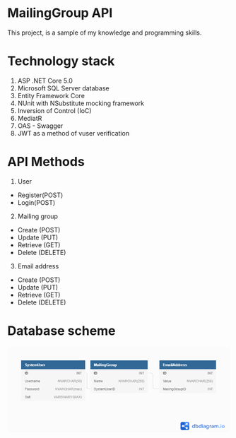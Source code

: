 # MailingGroup API

This project, is a sample of my knowledge and programming skills.

# Technology stack
1. ASP .NET Core 5.0
2. Microsoft SQL Server database
3. Entity Framework Core
4. NUnit with NSubstitute mocking framework
5. Inversion of Control (IoC)
6. MediatR
7. OAS - Swagger
8. JWT as a method of vuser verification

# API Methods
1. User
- Register(POST)
- Login(POST)

2. Mailing group
- Create (POST)
- Update (PUT)
- Retrieve (GET)
- Delete (DELETE)

3. Email address
- Create (POST)
- Update (PUT)
- Retrieve (GET)
- Delete (DELETE)

# Database scheme
![Database scheme](https://github.com/mhalas/MailingGroup/blob/master/Extras/MailingGroupDatabaseScheme.png?raw=true)
